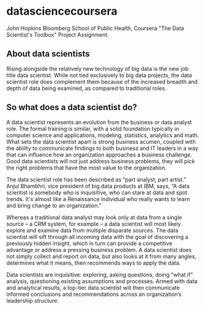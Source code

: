 # datasciencecoursera
John Hopkins Bloomberg School of Public Health, Coursera "The Data Scientist's Toolbox" Project Assignment.

## About data scientists

Rising alongside the relatively new technology of big data is the new job title data scientist. While not tied exclusively to big data projects, the data scientist role does complement them because of the increased breadth and depth of data being examined, as compared to traditional roles.

## So what does a data scientist do?

A data scientist represents an evolution from the business or data analyst role. The formal training is similar, with a solid foundation typically in computer science and applications, modeling, statistics, analytics and math. What sets the data scientist apart is strong business acumen, coupled with the ability to communicate findings to both business and IT leaders in a way that can influence how an organization approaches a business challenge. Good data scientists will not just address business problems, they will pick the right problems that have the most value to the organization.

The data scientist role has been described as “part analyst, part artist.” Anjul Bhambhri, vice president of big data products at IBM, says, “A data scientist is somebody who is inquisitive, who can stare at data and spot trends. It's almost like a Renaissance individual who really wants to learn and bring change to an organization."

Whereas a traditional data analyst may look only at data from a single source – a CRM system, for example – a data scientist will most likely explore and examine data from multiple disparate sources. The data scientist will sift through all incoming data with the goal of discovering a previously hidden insight, which in turn can provide a competitive advantage or address a pressing business problem. A data scientist does not simply collect and report on data, but also looks at it from many angles, determines what it means, then recommends ways to apply the data.

Data scientists are inquisitive: exploring, asking questions, doing “what if” analysis, questioning existing assumptions and processes. Armed with data and analytical results, a top-tier data scientist will then communicate informed conclusions and recommendations across an organization’s leadership structure.

